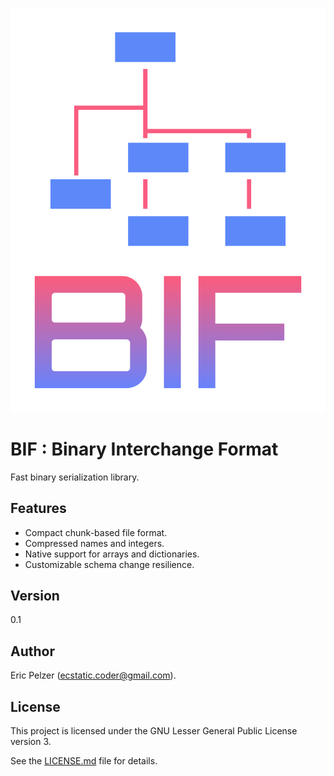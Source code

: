 ![](https://github.com/senselogic/BIF/blob/master/LOGO/bif.png)

# BIF : Binary Interchange Format

Fast binary serialization library.

## Features

* Compact chunk-based file format.
* Compressed names and integers.
* Native support for arrays and dictionaries.
* Customizable schema change resilience.

## Version

0.1

## Author

Eric Pelzer (ecstatic.coder@gmail.com).

## License

This project is licensed under the GNU Lesser General Public License version 3.

See the [LICENSE.md](LICENSE.md) file for details.
